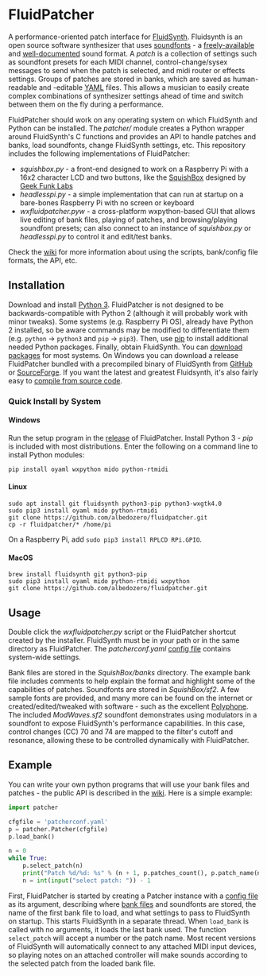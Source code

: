 # FluidPatcher
 A performance-oriented patch interface for [FluidSynth](http://www.fluidsynth.org). Fluidsynth is an open source software synthesizer that uses [soundfonts](https://en.wikipedia.org/wiki/SoundFont) - a [freely-available](https://duckduckgo.com/?q=free+soundfonts) and [well-documented](http://www.synthfont.com/sfspec24.pdf) sound format. A *patch* is a collection of settings such as soundfont presets for each MIDI channel, control-change/sysex messages to send when the patch is selected, and midi router or effects settings. Groups of patches are stored in banks, which are saved as human-readable and -editable [YAML](https://yaml.org/) files. This allows a musician to easily create complex combinations of synthesizer settings ahead of time and switch between them on the fly during a performance.

FluidPatcher should work on any operating system on which FluidSynth and Python can be installed. The *patcher/* module creates a Python wrapper around FluidSynth's C functions and provides an API to handle patches and banks, load soundfonts, change FluidSynth settings, etc. This repository includes the following implementations of FluidPatcher:
- *squishbox.py* - a front-end designed to work on a Raspberry Pi with a 16x2 character LCD and two buttons, like the [SquishBox](https://www.tindie.com/products/albedozero/squishbox) designed by [Geek Funk Labs](https://geekfunklabs.com/hardware/)
- *headlesspi.py* - a simple implementation that can run at startup on a bare-bones Raspberry Pi with no screen or keyboard
- *wxfluidpatcher.pyw* - a cross-platform wxpython-based GUI that allows live editing of bank files, playing of patches, and browsing/playing soundfont presets; can also connect to an instance of *squishbox.py* or *headlesspi.py* to control it and edit/test banks.

Check the [wiki](https://github.com/albedozero/fluidpatcher/wiki) for more information about using the scripts, bank/config file formats, the API, etc.

## Installation
Download and install [Python 3](https://python.org). FluidPatcher is not designed to be backwards-compatible with Python 2 (although it will probably work with minor tweaks). Some systems (e.g. Raspberry Pi OS), already have Python 2 installed, so be aware commands may be modified to differentiate them (e.g. `python` -> `python3` and `pip` -> `pip3`). Then, use [pip](http://packaging.python.org/key_projects/#pip) to install additional needed Python packages. Finally, obtain FluidSynth. You can [download packages](https://github.com/FluidSynth/fluidsynth/wiki/Download) for most systems. On Windows you can download a release FluidPatcher bundled with a precompiled binary of FluidSynth from [GitHub](https://github.com/albedozero/fluidpatcher/releases) or [SourceForge](https://sourceforge.net/projects/fluidpatcher/). If you want the latest and greatest Fluidsynth, it's also fairly easy to [compile from source code](https://github.com/FluidSynth/fluidsynth/wiki/BuildingWithCMake).

### Quick Install by System

#### Windows
Run the setup program in the [release](https://github.com/albedozero/fluidpatcher/releases) of FluidPatcher. Install Python 3 - *pip* is included with most distributions. Enter the following on a command line to install Python modules:
```
pip install oyaml wxpython mido python-rtmidi
```

#### Linux
```
sudo apt install git fluidsynth python3-pip python3-wxgtk4.0
sudo pip3 install oyaml mido python-rtmidi
git clone https://github.com/albedozero/fluidpatcher.git
cp -r fluidpatcher/* /home/pi
```
On a Raspberry Pi, add `sudo pip3 install RPLCD RPi.GPIO`.

#### MacOS
```
brew install fluidsynth git python3-pip
sudo pip3 install oyaml mido python-rtmidi wxpython
git clone https://github.com/albedozero/fluidpatcher.git
```

## Usage
Double click the *wxfluidpatcher.py* script or the FluidPatcher shortcut created by the installer. FluidSynth must be in your path or in the same directory as FluidPatcher. The *patcherconf.yaml* [config file](https://github.com/albedozero/fluidpatcher/wiki/Config-Files) contains system-wide settings.

Bank files are stored in the *SquishBox/banks* directory. The example bank file includes comments to help explain the format and highlight some of the capabilities of patches. Soundfonts are stored in *SquishBox/sf2*. A few sample fonts are provided, and many more can be found on the internet or created/edited/tweaked with software - such as the excellent [Polyphone](https://www.polyphone-soundfonts.com/). The included *ModWaves.sf2* soundfont demonstrates using modulators in a soundfont to expose FluidSynth's performance capabilities. In this case, control changes (CC) 70 and 74 are mapped to the filter's cutoff and resonance, allowing these to be controlled dynamically with FluidPatcher.


## Example
You can write your own python programs that will use your bank files and patches - the public API is described in the [wiki](https://github.com/albedozero/fluidpatcher/wiki). Here is a simple example:

```python
import patcher

cfgfile = 'patcherconf.yaml'
p = patcher.Patcher(cfgfile)
p.load_bank()

n = 0
while True:
    p.select_patch(n)
    print("Patch %d/%d: %s" % (n + 1, p.patches_count(), p.patch_name(n)))
    n = int(input("select patch: ")) - 1
```
First, FluidPatcher is started by creating a Patcher instance with a [config file](Config-Files) as its argument, describing where [bank files](Bank-Files) and soundfonts are stored, the name of the first bank file to load, and what settings to pass to FluidSynth on startup. This starts FluidSynth in a separate thread. When `load_bank` is called with no arguments, it loads the last bank used. The function `select_patch` will accept a number or the patch name. Most recent versions of FluidSynth will automatically connect to any attached MIDI input devices, so playing notes on an attached controller will make sounds according to the selected patch from the loaded bank file.
